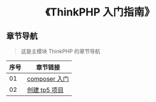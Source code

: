 <!--
+===============================================================================
| @Author: madnesslin(地上马)
+===============================================================================
| @Phone: +86 13695746767
+===============================================================================
| @Date: 2018-10-28 15:09:34
+===============================================================================
| @Email: linjialiang@163.com
+===============================================================================
| @Last modified time: 2019-04-02 14:40:56
+===============================================================================
-->

# <center>《ThinkPHP 入门指南》</center>

## 章节导航

> 这是主模块 ThinkPHP 的章节导航

| 序号 | 章节链接                                  |
| ---- | ----------------------------------------- |
| 01   | [composer 入门](./01-composer入门.md)     |
| 02   | [创建 tp5 项目](./02-创建ThinkPHP项目.md) |
